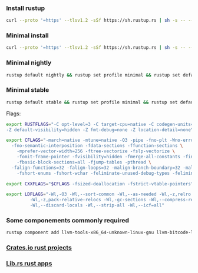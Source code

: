### Install rustup  
```bash
curl --proto '=https' --tlsv1.2 -sSf https://sh.rustup.rs | sh -s -- --profile minimal --default-toolchain nightly -c rust-src,llvm-tools,llvm-bitcode-linker,rustfmt,clippy,rustc-dev -t x86_64-unknown-linux-gnu,wasm32-unknown-unknown -y
```
### Minimal install
```bash
curl --proto '=https' --tlsv1.2 -sSf https://sh.rustup.rs | sh -s -- --profile minimal --default-toolchain nightly -y
```  
### Minimal nightly  
```bash
rustup default nightly && rustup set profile minimal && rustup set default-host x86_64-unknown-linux-gnu
```  
### Minimal stable  
```bash
rustup default stable && rustup set profile minimal && rustup set default-host x86_64-unknown-linux-gnu
```

Flags:
```bash
export RUSTFLAGS="-C opt-level=3 -C target-cpu=native -C codegen-units=1 -C strip=symbols -C lto=on -C embed-bitcode=yes -Z dylib-lto -C relro-level=off -Z tune-cpu=native \
-Z default-visibility=hidden -Z fmt-debug=none -Z location-detail=none"
```
```bash
export CFLAGS="-march=native -mtune=native -O3 -pipe -fno-plt -Wno-error \
  -fno-semantic-interposition -fdata-sections -ffunction-sections \
	-mprefer-vector-width=256 -ftree-vectorize -fslp-vectorize \
	-fomit-frame-pointer -fvisibility=hidden -fmerge-all-constants -finline-functions \
	-fbasic-block-sections=all -fjump-tables -pthread \
  -falign-functions=32 -falign-loops=32 -malign-branch-boundary=32 -malign-branch=jcc \
	-fshort-enums -fshort-wchar -feliminate-unused-debug-types -feliminate-unused-debug-symbols"
```
```bash
export CXXFLAGS="$CFLAGS -fsized-deallocation -fstrict-vtable-pointers"
```
```bash
export LDFLAGS="-Wl,-O3 -Wl,--sort-common -Wl,--as-needed -Wl,-z,relro -Wl,-z,now \
         -Wl,-z,pack-relative-relocs -Wl,-gc-sections -Wl,--compress-relocations \
         -Wl,--discard-locals -Wl,--strip-all -Wl,--icf=all"
```
### Some componements commonly required  
```bash
rustup component add llvm-tools-x86_64-unknown-linux-gnu llvm-bitcode-linker-x86_64-unknown-linux-gnu clippy-x86_64-unknown-linux-gnu rust-std-wasm32-unknown-unknown rust-std-wasm32-wasip2
```

### [Crates.io rust projects](https://crates.io)

### [Lib.rs rust apps](https://lib.rs/)
